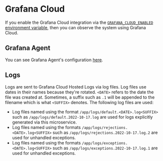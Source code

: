 # Grafana Cloud

If you enable the Grafana Cloud integration via the [`GRAFANA_CLOUD_ENABLED` environment variable](env.md), then you can observe the system using Grafana Cloud.

## Grafana Agent

You can see Grafana Agent's configuration [here](../agent.yaml).

## Logs

Logs are sent to Grafana Cloud Hosted Logs via log files. Log files use dates in their names because they're rotated. `<DATE>` refers to the date the file was created at. Sometimes, a suffix such as `.1` will be appended to the filename which is what `<SUFFIX>` denotes. The following log files are used:

- Log files named using the format `/app/logs/default.<DATE>.log<SUFFIX>` such as `/app/logs/default.2022-10-17.log` are used for logs explicitly generated via this microservice.
- Log files named using the formats `/app/logs/rejections.<DATE>.log<SUFFIX>` such as `/app/logs/rejections.2022-10-17.log.2` are used for unhandled exceptions.
- Log files named using the formats `/app/logs/exceptions.<DATE>.log<SUFFIX>` such as `/app/logs/exceptions.2022-10-17.log.1` are used for unhandled exceptions.
